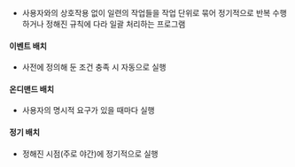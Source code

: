 - 사용자와의 상호작용 없이 일련의 작업들을 작업 단위로 묶어 정기적으로 반복 수행하거나 정해진 규칙에 다라 일괄 처리하는 프로그램
#### 이벤트 배치
- 사전에 정의해 둔 조건 충족 시 자동으로 실행
#### 온디맨드 배치
- 사용자의 명시적 요구가 있을 때마다 실행
#### 정기 배치
- 정해진 시점(주로 야간)에 정기적으로 실행
